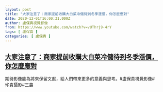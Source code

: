 ```yaml
---
layout: post
title: "大家注意了：商家提前收購大白菜冷儲待到冬季漲價，你怎麼應對"
date: 2020-12-01T16:00:31.000Z
author: 盧保貴視覺影像
from: https://www.youtube.com/watch?v=vUThrj9-4rY
tags: [ 盧保貴 ]
categories: [ 盧保貴 ]
---
```

<!--1606838431000-->
[大家注意了：商家提前收購大白菜冷儲待到冬季漲價，你怎麼應對](https://www.youtube.com/watch?v=vUThrj9-4rY)
------

<div>
期待影像能為將來保留文獻，給人們帶來更多的意義與思考。#盧保貴視覺影像#珍貴攝影#三農
</div>
